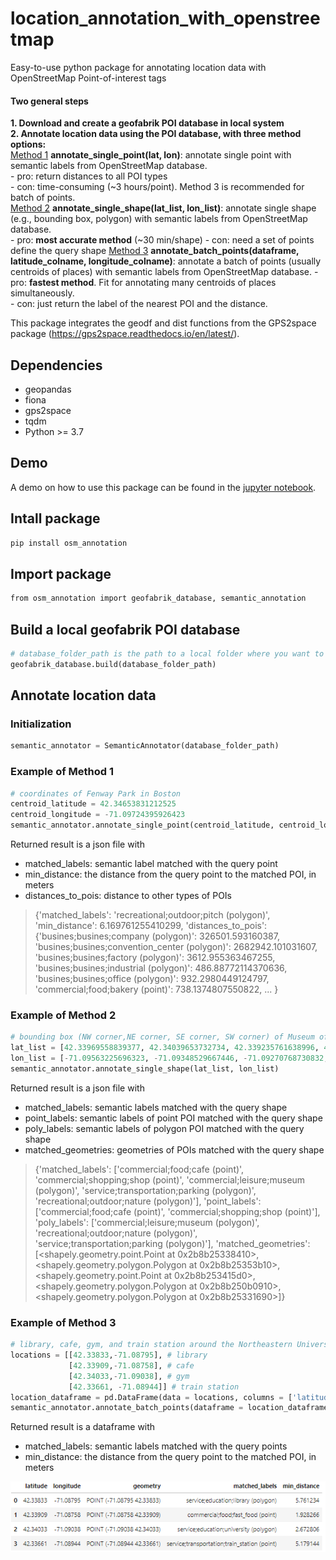 # location_annotation_with_openstreetmap
Easy-to-use python package for annotating location data with OpenStreetMap Point-of-interest tags

#### Two general steps
**1. Download and create a geofabrik POI database in local system**  
**2. Annotate location data using the POI database, with three method options:**  
	[Method 1](#Example-of-Method-1) **annotate_single_point(lat, lon)**: annotate single point with semantic labels from OpenStreetMap database.  
		- pro: return distances to all POI types  
		- con: time-consuming (~3 hours/point). Method 3 is recommended for batch of points.  
	[Method 2](#Example-of-Method-2) **annotate_single_shape(lat_list, lon_list)**: annotate single shape (e.g., bounding box, polygon) with semantic labels from OpenStreetMap database.  
		- pro: **most accurate method** (~30 min/shape)
		- con: need a set of points define the query shape 
	[Method 3](#Example-of-Method-3) **annotate_batch_points(dataframe, latitude_colname, longitude_colname)**: annotate a batch of points (usually centroids of places) with semantic labels from OpenStreetMap database. 
   		- pro: **fastest method**. Fit for annotating many centroids of places simultaneously.  
		- con: just return the label of the nearest POI and the distance.  
    
This package integrates the geodf and dist functions from the GPS2space package (https://gps2space.readthedocs.io/en/latest/). 

## Dependencies
- geopandas
- fiona
- gps2space
- tqdm
- Python >= 3.7

## Demo
A demo on how to use this package can be found in the [jupyter notebook](https://github.com/rexli999/location_annotation_with_openstreetmap/blob/main/package_demo.ipynb).

## Intall package
```bash
pip install osm_annotation
```

## Import package
```bash
from osm_annotation import geofabrik_database, semantic_annotation
```

## Build a local geofabrik POI database
```python
# database_folder_path is the path to a local folder where you want to build the database. The disk should have at least 150 GB.
geofabrik_database.build(database_folder_path)
```

## Annotate location data
### Initialization
```python
semantic_annotator = SemanticAnnotator(database_folder_path)
```


### Example of Method 1
```python
# coordinates of Fenway Park in Boston
centroid_latitude = 42.34653831212525
centroid_longitude = -71.09724395926423
semantic_annotator.annotate_single_point(centroid_latitude, centroid_longitude)
```

Returned result is a json file with
- matched_labels: semantic label matched with the query point
- min_distance: the distance from the query point to the matched POI, in meters
- distances_to_pois: distance to other types of POIs
> {'matched_labels': 'recreational;outdoor;pitch (polygon)',
 'min_distance': 6.169761255410299,
 'distances_to_pois': {'busines;busines;company (polygon)': 326501.593160387,
  'busines;busines;convention_center (polygon)': 2682942.101031607,
  'busines;busines;factory (polygon)': 3612.955363467255,
  'busines;busines;industrial (polygon)': 486.88772114370636,
  'busines;busines;office (polygon)': 932.2980449124797,
  'commercial;food;bakery (point)': 738.1374807550822,
> ...
> }


### Example of Method 2
```python
# bounding box (NW corner,NE corner, SE corner, SW corner) of Museum of Fine Arts in Boston
lat_list = [42.33969558839377, 42.34039653732734, 42.339235761638996, 42.33847311473655]
lon_list = [-71.09563225696323, -71.09348529667446, -71.09270768730832, -71.0948470612041]
semantic_annotator.annotate_single_shape(lat_list, lon_list)
```

Returned result is a json file with
- matched_labels: semantic labels matched with the query shape
- point_labels: semantic labels of point POI matched with the query shape
- poly_labels: semantic labels of polygon POI matched with the query shape
- matched_geometries: geometries of POIs matched with the query shape
> {'matched_labels': ['commercial;food;cafe (point)',
  'commercial;shopping;shop (point)',
  'commercial;leisure;museum (polygon)',
  'service;transportation;parking (polygon)',
  'recreational;outdoor;nature (polygon)'],
 'point_labels': ['commercial;food;cafe (point)',
  'commercial;shopping;shop (point)'],
 'poly_labels': ['commercial;leisure;museum (polygon)',
  'recreational;outdoor;nature (polygon)',
  'service;transportation;parking (polygon)'],
 'matched_geometries': [<shapely.geometry.point.Point at 0x2b8b25338410>,
  <shapely.geometry.polygon.Polygon at 0x2b8b25353b10>,
  <shapely.geometry.point.Point at 0x2b8b253415d0>,
  <shapely.geometry.polygon.Polygon at 0x2b8b250b0910>,
  <shapely.geometry.polygon.Polygon at 0x2b8b25331690>]}



### Example of Method 3
```python
# library, cafe, gym, and train station around the Northeastern University campus
locations = [[42.33833,-71.08795], # library
             [42.33909,-71.08758], # cafe
             [42.34033,-71.09038], # gym
             [42.33661, -71.08944]] # train station
location_dataframe = pd.DataFrame(data = locations, columns = ['latitude', 'longitude'])
semantic_annotator.annotate_batch_points(dataframe = location_dataframe, latitude_colname = 'latitude', longitude_colname = 'longitude')
```

Returned result is a dataframe with
- matched_labels: semantic labels matched with the query points
- min_distance: the distance from the query point to the matched POI, in meters

![alt text](https://github.com/rexli999/location_annotation_with_openstreetmap/blob/main/batch_results.png "batch result")
